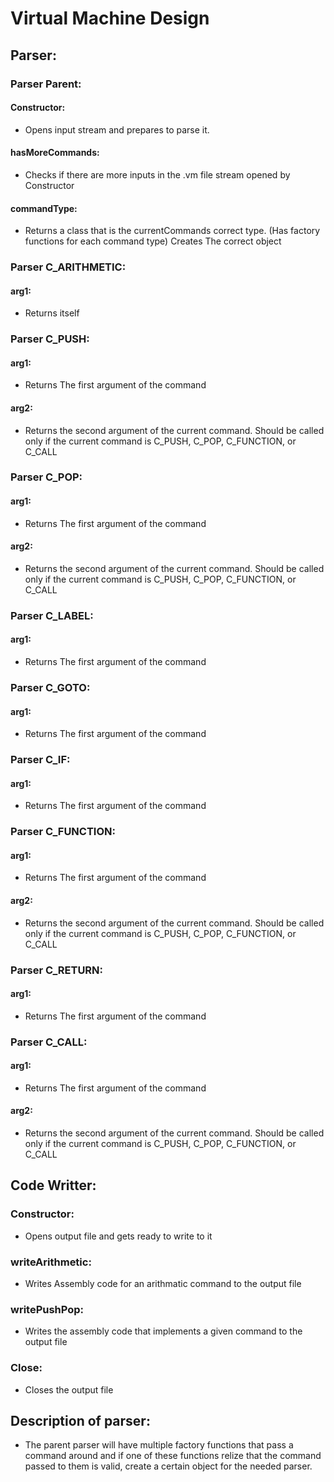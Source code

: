 # Virtual Machine Design

## Parser:
### Parser Parent:

#### Constructor:
- Opens input stream and prepares to parse it.

#### hasMoreCommands:
- Checks if there are more inputs in the .vm file stream opened by Constructor

#### commandType:
- Returns a class that is the currentCommands correct type. (Has factory functions for each command type) Creates The correct object

### Parser C_ARITHMETIC:
#### arg1:
- Returns itself
### Parser C_PUSH:
#### arg1:
- Returns The first argument of the command
#### arg2:
- Returns the second argument of the current command. Should be called only if the current command is C_PUSH, C_POP, C_FUNCTION, or C_CALL

### Parser C_POP:
#### arg1:
- Returns The first argument of the command
#### arg2:
- Returns the second argument of the current command. Should be called only if the current command is C_PUSH, C_POP, C_FUNCTION, or C_CALL

### Parser C_LABEL:
#### arg1:
- Returns The first argument of the command

### Parser C_GOTO:
#### arg1:
- Returns The first argument of the command

### Parser C_IF:
#### arg1:
- Returns The first argument of the command

### Parser C_FUNCTION:
#### arg1:
- Returns The first argument of the command
#### arg2:
- Returns the second argument of the current command. Should be called only if the current command is C_PUSH, C_POP, C_FUNCTION, or C_CALL

### Parser C_RETURN:
#### arg1:
- Returns The first argument of the command

### Parser C_CALL:
#### arg1:
- Returns The first argument of the command
#### arg2:
- Returns the second argument of the current command. Should be called only if the current command is C_PUSH, C_POP, C_FUNCTION, or C_CALL


## Code Writter:
### Constructor:
- Opens output file and gets ready to write to it

### writeArithmetic:
- Writes Assembly code for an arithmatic command to the output file

### writePushPop:
- Writes the assembly code that implements a given command to the output file

### Close:
- Closes the output file

## Description of parser:
- The parent parser will have multiple factory functions that pass a command around and if one of these functions relize that the command passed to them is valid, create a certain object for the needed parser. 
